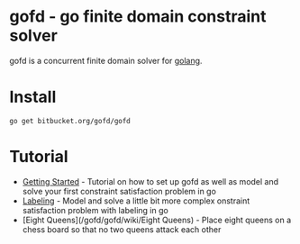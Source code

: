 # gofd - go finite domain constraint solver #

gofd is a concurrent finite domain solver for [golang](http://golang.org/).

# Install #

    go get bitbucket.org/gofd/gofd



# Tutorial #
* [Getting Started](/gofd/gofd/wiki/GettingStarted) - Tutorial on how to set up gofd as well as model and solve your first constraint satisfaction problem in go
* [Labeling](/gofd/gofd/wiki/Labeling) - Model and solve a little bit more complex onstraint satisfaction problem with labeling in go
* [Eight Queens](/gofd/gofd/wiki/Eight Queens) - Place eight queens on a chess board so that no two queens attack each other
